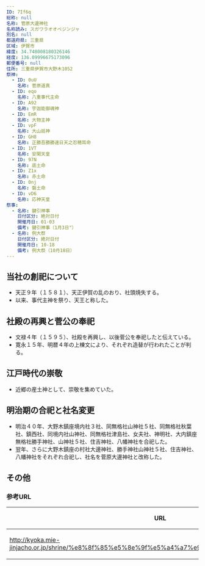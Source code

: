 ```yaml
---
ID: 7If6q
総称: null
名称: 菅原大邊神社
名称読み: スガワラオオベジンジャ
別名: null
都道府県: 三重県
区域: 伊賀市
緯度: 34.748008180326146
経度: 136.09996675173096
郵便番号: null
住所: 三重県伊賀市大野木1052
祭神:
  - ID: 0uU
    名称: 菅原道真
  - ID: eqo
    名称: 八重事代主命
  - ID: A92
    名称: 宇迦能御魂神
  - ID: EmR
    名称: 大物主神
  - ID: vpF
    名称: 大山祇神
  - ID: GH8
    名称: 正勝吾勝勝速日天之忍穂耳命
  - ID: 1VT
    名称: 安閑天皇
  - ID: 97N
    名称: 底土命
  - ID: Z1x
    名称: 赤土命
  - ID: 0nj
    名称: 磐土命
  - ID: vD6
    名称: 応神天皇
祭事:
  - 名称: 鍵引神事
    日付区分: 絶対日付
    開催月日: 01-03
    備考: 鍵引神事（1月3日"）
  - 名称: 例大祭
    日付区分: 絶対日付
    開催月日: 10-18
    備考: 例大祭（10月18日）
---
```


## 当社の創祀について

- 天正９年（１５８１）、天正伊賀の乱のおり、社頭焼失する。
- 以来、事代主神を祭り、天王と称した。

## 社殿の再興と菅公の奉祀

- 文禄４年（１５９５）、社殿を再興し、以後菅公を奉祀したと伝えている。
- 寛永１５年、明暦４年の上棟文により、それぞれ造替が行われたことが判る。

## 江戸時代の崇敬

- 近郷の産土神として、崇敬を集めていた。

## 明治期の合祀と社名変更

- 明治４０年、大野木鎮座境内社３社、同無格社山神社５社、同無格社秋葉社、鎮西社、同境内社山神社、同無格社津島社、女夫社、神明社、大内鎮座無格社勝手神社、山神社５社、住吉神社、八幡神社を合祀した。
- 翌年、さらに大野木鎮座の村社大邊神社、勝手神社山神社５社、住吉神社、八幡神社をそれぞれ合祀し、社名を菅原大邊神社と改称した。

## その他

### 参考URL

| URL                                                                                            | 説明   |
| ---------------------------------------------------------------------------------------------- | ------ |
| http://kyoka.mie-jinjacho.or.jp/shrine/%e8%8f%85%e5%8e%9f%e5%a4%a7%e9%82%8a%e7%a5%9e%e7%a4%be/ | 神社庁 |
